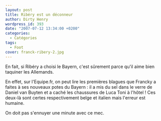 ```yaml
---
layout: post
title: Ribéry est un déconneur
author: Dirty Henry
wordpress_id: 393
date: "2007-07-12 13:34:00 +0200"
categories:
  - Catégories
tags:
  - Foot
cover: franck-ribery-2.jpg
---
```


En fait, si Ribéry a choisi le Bayern, c'est sûrement parce qu'il aime bien
taquiner les Allemands.

En effet, sur l'Equipe.fr, on peut lire les premières blagues que Francky a
faites à ses nouveaux potes du Bayern : il a mis du sel dans le verre de Daniel
van Buyten et a caché les chaussures de Luca Toni à l'hôtel ! Ces deux-là sont
certes respectivement belge et italien mais l'erreur est humaine.

On doit pas s'ennuyer une minute avec ce mec.
